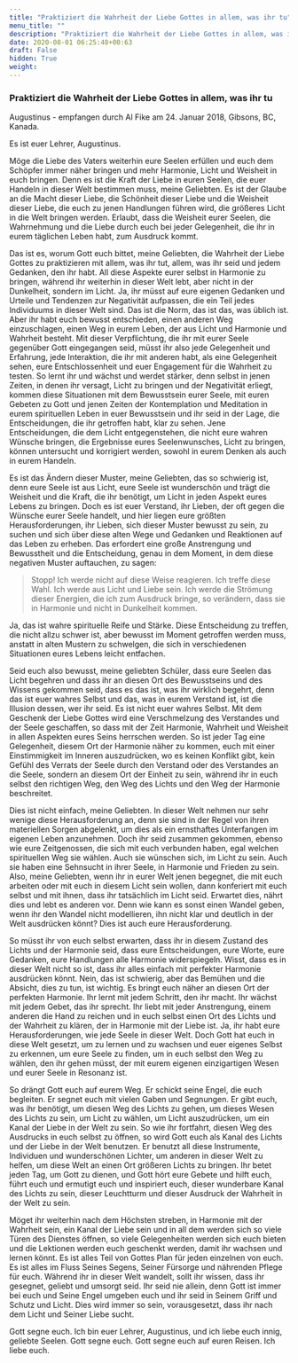 ```yaml
---
title: "Praktiziert die Wahrheit der Liebe Gottes in allem, was ihr tu"
menu_title: ""
description: "Praktiziert die Wahrheit der Liebe Gottes in allem, was ihr tu"
date: 2020-08-01 06:25:48+00:63
draft: False
hidden: True
weight:
---
```

### Praktiziert die Wahrheit der Liebe Gottes in allem, was ihr tu

Augustinus - empfangen durch Al Fike am 24. Januar 2018, Gibsons, BC, Kanada.

Es ist euer Lehrer, Augustinus.

Möge die Liebe des Vaters weiterhin eure Seelen erfüllen und euch dem Schöpfer immer näher bringen und mehr Harmonie, Licht und Weisheit in euch bringen. Denn es ist die Kraft der Liebe in euren Seelen, die euer Handeln in dieser Welt bestimmen muss, meine Geliebten. Es ist der Glaube an die Macht dieser Liebe, die Schönheit dieser Liebe und die Weisheit dieser Liebe, die euch zu jenen Handlungen führen wird, die größeres Licht in die Welt bringen werden. Erlaubt, dass die Weisheit eurer Seelen, die Wahrnehmung und die Liebe durch euch bei jeder Gelegenheit, die ihr in eurem täglichen Leben habt, zum Ausdruck kommt.

Das ist es, worum Gott euch bittet, meine Geliebten, die Wahrheit der Liebe Gottes zu praktizieren mit allem, was ihr tut, allem, was ihr seid und jedem Gedanken, den ihr habt. All diese Aspekte eurer selbst in Harmonie zu bringen, während ihr weiterhin in dieser Welt lebt, aber nicht in der Dunkelheit, sondern im Licht. Ja, ihr müsst auf eure eigenen Gedanken und Urteile und Tendenzen zur Negativität aufpassen, die ein Teil jedes Individuums in dieser Welt sind. Das ist die Norm, das ist das, was üblich ist. Aber ihr habt euch bewusst entschieden, einen anderen Weg einzuschlagen, einen Weg in eurem Leben, der aus Licht und Harmonie und Wahrheit besteht. Mit dieser Verpflichtung, die ihr mit eurer Seele gegenüber Gott eingegangen seid, müsst ihr also jede Gelegenheit und Erfahrung, jede Interaktion, die ihr mit anderen habt, als eine Gelegenheit sehen, eure Entschlossenheit und euer Engagement für die Wahrheit zu testen. So lernt ihr und wächst und werdet stärker, denn selbst in jenen Zeiten, in denen ihr versagt, Licht zu bringen und der Negativität erliegt, kommen diese Situationen mit dem Bewusstsein eurer Seele, mit euren Gebeten zu Gott und jenen Zeiten der Kontemplation und Meditation in eurem spirituellen Leben in euer Bewusstsein und ihr seid in der Lage, die Entscheidungen, die ihr getroffen habt, klar zu sehen. Jene Entscheidungen, die dem Licht entgegenstehen, die nicht eure wahren Wünsche bringen, die Ergebnisse eures Seelenwunsches, Licht zu bringen, können untersucht und korrigiert werden, sowohl in eurem Denken als auch in eurem Handeln.

Es ist das Ändern dieser Muster, meine Geliebten, das so schwierig ist, denn eure Seele ist aus Licht, eure Seele ist wunderschön und trägt die Weisheit und die Kraft, die ihr benötigt, um Licht in jeden Aspekt eures Lebens zu bringen. Doch es ist euer Verstand, ihr Lieben, der oft gegen die Wünsche eurer Seele handelt, und hier liegen eure größten Herausforderungen, ihr Lieben, sich dieser Muster bewusst zu sein, zu suchen und sich über diese alten Wege und Gedanken und Reaktionen auf das Leben zu erheben. Das erfordert eine große Anstrengung und Bewusstheit und die Entscheidung, genau in dem Moment, in dem diese negativen Muster auftauchen, zu sagen:

> Stopp! Ich werde nicht auf diese Weise reagieren. Ich treffe diese Wahl. Ich werde aus Licht und Liebe sein. Ich werde die Strömung dieser Energien, die ich zum Ausdruck bringe, so verändern, dass sie in Harmonie und nicht in Dunkelheit kommen.

Ja, das ist wahre spirituelle Reife und Stärke. Diese Entscheidung zu treffen, die nicht allzu schwer ist, aber bewusst im Moment getroffen werden muss, anstatt in alten Mustern zu schwelgen, die sich in verschiedenen Situationen eures Lebens leicht entfachen.

Seid euch also bewusst, meine geliebten Schüler, dass eure Seelen das Licht begehren und dass ihr an diesen Ort des Bewusstseins und des Wissens gekommen seid, dass es das ist, was ihr wirklich begehrt, denn das ist euer wahres Selbst und das, was in eurem Verstand ist, ist die Illusion dessen, wer ihr seid. Es ist nicht euer wahres Selbst. Mit dem Geschenk der Liebe Gottes wird eine Verschmelzung des Verstandes und der Seele geschaffen, so dass mit der Zeit Harmonie, Wahrheit und Weisheit in allen Aspekten eures Seins herrschen werden. So ist jeder Tag eine Gelegenheit, diesem Ort der Harmonie näher zu kommen, euch mit einer Einstimmigkeit im Inneren auszudrücken, wo es keinen Konflikt gibt, kein Gefühl des Verrats der Seele durch den Verstand oder des Verstandes an die Seele, sondern an diesem Ort der Einheit zu sein, während ihr in euch selbst den richtigen Weg, den Weg des Lichts und den Weg der Harmonie beschreitet.

Dies ist nicht einfach, meine Geliebten. In dieser Welt nehmen nur sehr wenige diese Herausforderung an, denn sie sind in der Regel von ihren materiellen Sorgen abgelenkt, um dies als ein ernsthaftes Unterfangen im eigenen Leben anzunehmen. Doch ihr seid zusammen gekommen, ebenso wie eure Zeitgenossen, die sich mit euch verbunden haben, egal welchen spirituellen Weg sie wählen. Auch sie wünschen sich, im Licht zu sein. Auch sie haben eine Sehnsucht in ihrer Seele, in Harmonie und Frieden zu sein. Also, meine Geliebten, wenn ihr in eurer Welt jenen begegnet, die mit euch arbeiten oder mit euch in diesem Licht sein wollen, dann konferiert mit euch selbst und mit ihnen, dass ihr tatsächlich im Licht seid. Erwartet dies, nährt dies und lebt es anderen vor. Denn wie kann es sonst einen Wandel geben, wenn ihr den Wandel nicht modellieren, ihn nicht klar und deutlich in der Welt ausdrücken könnt? Dies ist auch eure Herausforderung.

So müsst ihr von euch selbst erwarten, dass ihr in diesem Zustand des Lichts und der Harmonie seid, dass eure Entscheidungen, eure Worte, eure Gedanken, eure Handlungen alle Harmonie widerspiegeln. Wisst, dass es in dieser Welt nicht so ist, dass ihr alles einfach mit perfekter Harmonie ausdrücken könnt. Nein, das ist schwierig, aber das Bemühen und die Absicht, dies zu tun, ist wichtig. Es bringt euch näher an diesen Ort der perfekten Harmonie. Ihr lernt mit jedem Schritt, den ihr macht. Ihr wächst mit jedem Gebet, das ihr sprecht. Ihr liebt mit jeder Anstrengung, einem anderen die Hand zu reichen und in euch selbst einen Ort des Lichts und der Wahrheit zu klären, der in Harmonie mit der Liebe ist. Ja, ihr habt eure Herausforderungen, wie jede Seele in dieser Welt. Doch Gott hat euch in diese Welt gesetzt, um zu lernen und zu wachsen und euer eigenes Selbst zu erkennen, um eure Seele zu finden, um in euch selbst den Weg zu wählen, den ihr gehen müsst, der mit eurem eigenen einzigartigen Wesen und eurer Seele in Resonanz ist.

So drängt Gott euch auf eurem Weg. Er schickt seine Engel, die euch begleiten. Er segnet euch mit vielen Gaben und Segnungen. Er gibt euch, was ihr benötigt, um diesen Weg des Lichts zu gehen, um dieses Wesen des Lichts zu sein, um Licht zu wählen, um Licht auszudrücken, um ein Kanal der Liebe in der Welt zu sein. So wie ihr fortfahrt, diesen Weg des Ausdrucks in euch selbst zu öffnen, so wird Gott euch als Kanal des Lichts und der Liebe in der Welt benutzen. Er benutzt all diese Instrumente, Individuen und wunderschönen Lichter, um anderen in dieser Welt zu helfen, um diese Welt an einen Ort größeren Lichts zu bringen. Ihr betet jeden Tag, um Gott zu dienen, und Gott hört eure Gebete und hilft euch, führt euch und ermutigt euch und inspiriert euch, dieser wunderbare Kanal des Lichts zu sein, dieser Leuchtturm und dieser Ausdruck der Wahrheit in der Welt zu sein.

Möget ihr weiterhin nach dem Höchsten streben, in Harmonie mit der Wahrheit sein, ein Kanal der Liebe sein und in all dem werden sich so viele Türen des Dienstes öffnen, so viele Gelegenheiten werden sich euch bieten und die Lektionen werden euch geschenkt werden, damit ihr wachsen und lernen könnt. Es ist alles Teil von Gottes Plan für jeden einzelnen von euch. Es ist alles im Fluss Seines Segens, Seiner Fürsorge und nährenden Pflege für euch. Während ihr in dieser Welt wandelt, sollt ihr wissen, dass ihr gesegnet, geliebt und umsorgt seid. Ihr seid nie allein, denn Gott ist immer bei euch und Seine Engel umgeben euch und ihr seid in Seinem Griff und Schutz und Licht. Dies wird immer so sein, vorausgesetzt, dass ihr nach dem Licht und Seiner Liebe sucht.

Gott segne euch. Ich bin euer Lehrer, Augustinus, und ich liebe euch innig, geliebte Seelen. Gott segne euch. Gott segne euch auf euren Reisen. Ich liebe euch.
